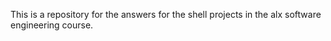 This is a repository for the answers for the shell  projects in the alx software engineering course.
